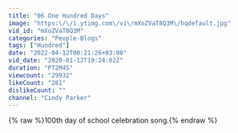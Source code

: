 ```yaml
---
title: "06 One Hundred Days"
image: "https:\/\/i.ytimg.com\/vi\/mXoZVaT8Q3M\/hqdefault.jpg"
vid_id: "mXoZVaT8Q3M"
categories: "People-Blogs"
tags: ["Hundred"]
date: "2022-04-12T00:21:26+03:00"
vid_date: "2020-01-12T19:24:02Z"
duration: "PT2M4S"
viewcount: "29932"
likeCount: "281"
dislikeCount: ""
channel: "Cindy Parker"
---
```

{% raw %}100th day of school celebration song.{% endraw %}
